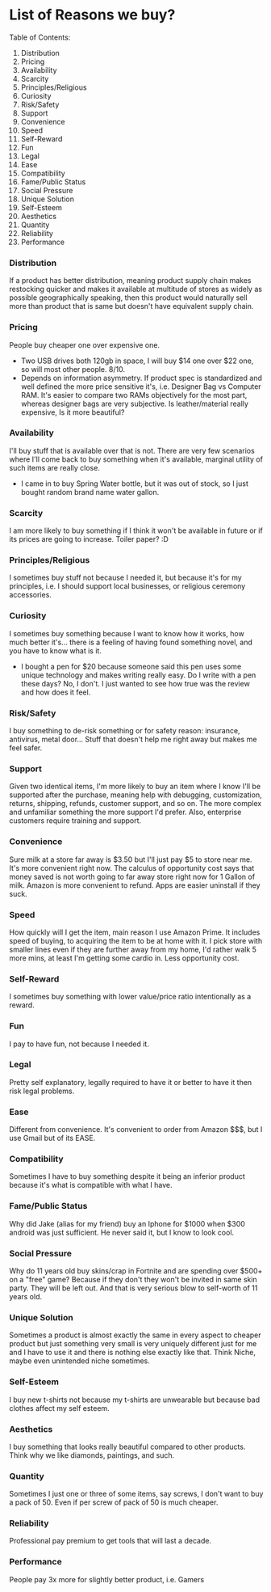 

# List of Reasons we buy?


Table of Contents:

1. Distribution
2. Pricing
3. Availability
4. Scarcity
5. Principles/Religious
6. Curiosity
7. Risk/Safety
8. Support
9. Convenience
10. Speed
11. Self-Reward
12. Fun
13. Legal
14. Ease
15. Compatibility
16. Fame/Public Status
17. Social Pressure
18. Unique Solution
19. Self-Esteem
20. Aesthetics
21. Quantity
22. Reliability
23. Performance

### Distribution
If a product has better distribution, meaning product supply chain makes restocking quicker and makes it available at multitude of stores as widely as possible geographically speaking, then this product would naturally sell more than product that is same but doesn't have equivalent supply chain.

### Pricing
People buy cheaper one over expensive one.

 - Two USB drives both 120gb in space, I will buy $14 one over $22 one, so will most other people. 8/10.
 - Depends on information asymmetry. If product  spec is standardized and well defined the more price sensitive it's, i.e. Designer Bag vs Computer RAM. It's easier to compare two RAMs objectively for the most part, whereas designer bags are very subjective. Is leather/material really expensive, Is it more beautiful?

### Availability
I'll buy stuff that is available over that is not. There are very few scenarios where I'll come back to buy something when it's available, marginal utility of such items are really close. 

- I came in to  buy Spring Water bottle, but it was out of stock, so I just bought random brand name water gallon.

### Scarcity
I am more likely to buy something if I think it won't be available in future or if its prices are going to increase. Toiler paper? :D

### Principles/Religious
I sometimes buy stuff not because I needed it, but because it's for my principles, i.e. I should support local businesses, or religious ceremony accessories.

### Curiosity
I sometimes buy something because I want to know how it works, how much better it's... there is a feeling of having found something novel, and you have to know what is it.

- I bought a pen for $20 because someone said this pen uses some unique technology and makes writing really easy. Do I write with a pen these days? No, I don't. I just wanted to see how true was the review and how does it feel.

### Risk/Safety
I buy something to de-risk something or for safety reason: insurance, antivirus, metal door... Stuff that doesn't help me right away but makes me feel safer.

### Support
Given two identical items, I'm more likely to buy an item where I know I'll be supported after the purchase, meaning help with debugging, customization, returns, shipping, refunds, customer support, and so on. The more complex and unfamiliar something the more support I'd prefer. Also, enterprise customers require training and support.

### Convenience
Sure milk at a store far away is $3.50 but I'll just pay $5 to store near me. It's more convenient right now. The calculus of opportunity cost says that money saved is not worth going to far away store right now for 1 Gallon of milk.  Amazon is more convenient to refund. Apps are easier uninstall if they suck.

### Speed 
How quickly will I get the item, main reason I use Amazon Prime. It includes speed of buying, to acquiring the item to be at home with it. I pick store with smaller lines even if they are further away from my home, I'd rather walk 5 more mins, at least I'm getting some cardio in. Less opportunity cost. 

### Self-Reward
I sometimes buy something with lower value/price ratio intentionally as a reward.

### Fun
I pay to have fun, not because I needed it.

### Legal
Pretty self explanatory, legally required to have it or better to have it then risk legal problems.

### Ease
Different from convenience. It's convenient to order from Amazon $$$, but I use Gmail but of its EASE.

### Compatibility
Sometimes I have to buy something despite it being an inferior product because it's what is compatible with what I have.

### Fame/Public Status
Why did Jake (alias for my friend) buy an Iphone for $1000 when $300 android was just sufficient. He never said it, but I know to look cool.

### Social Pressure
Why do 11 years old buy skins/crap in Fortnite and are spending over $500+ on a "free" game? Because if they don't they won't be invited in same skin party. They will be left out. And that is very serious blow to self-worth of 11 years old.

### Unique Solution
Sometimes a product is almost exactly the same in every aspect to cheaper product but just something very small is very uniquely different just for me and I have to use it and there is nothing else exactly like that. Think Niche, maybe even unintended niche sometimes.

### Self-Esteem
I buy new t-shirts not because my t-shirts are unwearable but because bad clothes affect my self esteem.


### Aesthetics
I buy something that looks really beautiful compared to other products. Think why we like diamonds, paintings, and such.

### Quantity
Sometimes I just one or three of some items, say screws, I don't want to buy a pack of 50. Even if per screw of pack of 50 is much cheaper.

### Reliability
Professional pay premium to get tools that will last a decade.

### Performance
People pay 3x more for slightly better product, i.e. Gamers



















